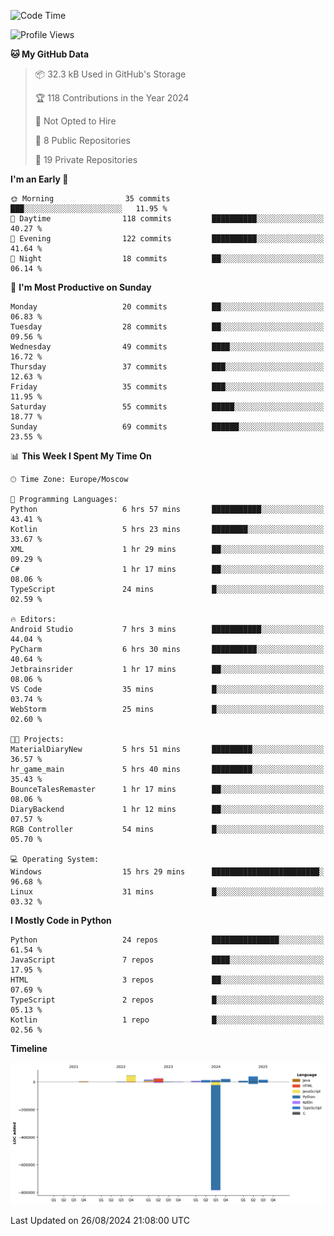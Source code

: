 <!--START_SECTION:waka-->
![Code Time](http://img.shields.io/badge/Code%20Time-482%20hrs%2041%20mins-blue)

![Profile Views](http://img.shields.io/badge/Profile%20Views-7-blue)

**🐱 My GitHub Data** 

> 📦 32.3 kB Used in GitHub's Storage 
 > 
> 🏆 118 Contributions in the Year 2024
 > 
> 🚫 Not Opted to Hire
 > 
> 📜 8 Public Repositories 
 > 
> 🔑 19 Private Repositories 
 > 
**I'm an Early 🐤** 

```text
🌞 Morning                35 commits          ███░░░░░░░░░░░░░░░░░░░░░░   11.95 % 
🌆 Daytime                118 commits         ██████████░░░░░░░░░░░░░░░   40.27 % 
🌃 Evening                122 commits         ██████████░░░░░░░░░░░░░░░   41.64 % 
🌙 Night                  18 commits          ██░░░░░░░░░░░░░░░░░░░░░░░   06.14 % 
```
📅 **I'm Most Productive on Sunday** 

```text
Monday                   20 commits          ██░░░░░░░░░░░░░░░░░░░░░░░   06.83 % 
Tuesday                  28 commits          ██░░░░░░░░░░░░░░░░░░░░░░░   09.56 % 
Wednesday                49 commits          ████░░░░░░░░░░░░░░░░░░░░░   16.72 % 
Thursday                 37 commits          ███░░░░░░░░░░░░░░░░░░░░░░   12.63 % 
Friday                   35 commits          ███░░░░░░░░░░░░░░░░░░░░░░   11.95 % 
Saturday                 55 commits          █████░░░░░░░░░░░░░░░░░░░░   18.77 % 
Sunday                   69 commits          ██████░░░░░░░░░░░░░░░░░░░   23.55 % 
```


📊 **This Week I Spent My Time On** 

```text
🕑︎ Time Zone: Europe/Moscow

💬 Programming Languages: 
Python                   6 hrs 57 mins       ███████████░░░░░░░░░░░░░░   43.41 % 
Kotlin                   5 hrs 23 mins       ████████░░░░░░░░░░░░░░░░░   33.67 % 
XML                      1 hr 29 mins        ██░░░░░░░░░░░░░░░░░░░░░░░   09.29 % 
C#                       1 hr 17 mins        ██░░░░░░░░░░░░░░░░░░░░░░░   08.06 % 
TypeScript               24 mins             █░░░░░░░░░░░░░░░░░░░░░░░░   02.59 % 

🔥 Editors: 
Android Studio           7 hrs 3 mins        ███████████░░░░░░░░░░░░░░   44.04 % 
PyCharm                  6 hrs 30 mins       ██████████░░░░░░░░░░░░░░░   40.64 % 
Jetbrainsrider           1 hr 17 mins        ██░░░░░░░░░░░░░░░░░░░░░░░   08.06 % 
VS Code                  35 mins             █░░░░░░░░░░░░░░░░░░░░░░░░   03.74 % 
WebStorm                 25 mins             █░░░░░░░░░░░░░░░░░░░░░░░░   02.60 % 

🐱‍💻 Projects: 
MaterialDiaryNew         5 hrs 51 mins       █████████░░░░░░░░░░░░░░░░   36.57 % 
hr_game_main             5 hrs 40 mins       █████████░░░░░░░░░░░░░░░░   35.43 % 
BounceTalesRemaster      1 hr 17 mins        ██░░░░░░░░░░░░░░░░░░░░░░░   08.06 % 
DiaryBackend             1 hr 12 mins        ██░░░░░░░░░░░░░░░░░░░░░░░   07.57 % 
RGB Controller           54 mins             █░░░░░░░░░░░░░░░░░░░░░░░░   05.70 % 

💻 Operating System: 
Windows                  15 hrs 29 mins      ████████████████████████░   96.68 % 
Linux                    31 mins             █░░░░░░░░░░░░░░░░░░░░░░░░   03.32 % 
```

**I Mostly Code in Python** 

```text
Python                   24 repos            ███████████████░░░░░░░░░░   61.54 % 
JavaScript               7 repos             ████░░░░░░░░░░░░░░░░░░░░░   17.95 % 
HTML                     3 repos             ██░░░░░░░░░░░░░░░░░░░░░░░   07.69 % 
TypeScript               2 repos             █░░░░░░░░░░░░░░░░░░░░░░░░   05.13 % 
Kotlin                   1 repo              █░░░░░░░░░░░░░░░░░░░░░░░░   02.56 % 
```



**Timeline**

![Lines of Code chart](https://raw.githubusercontent.com/adlemx/adlemx/main/assets/bar_graph.png)


 Last Updated on 26/08/2024 21:08:00 UTC
<!--END_SECTION:waka-->
